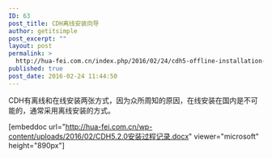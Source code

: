 ```yaml
---
ID: 63
post_title: CDH离线安装向导
author: getitsimple
post_excerpt: ""
layout: post
permalink: >
  http://hua-fei.com.cn/index.php/2016/02/24/cdh5-offline-installation-guide/
published: true
post_date: 2016-02-24 11:44:50
---
```

CDH有离线和在线安装两张方式，因为众所周知的原因，在线安装在国内是不可能的，通常采用离线安装的方式。

[embeddoc url="http://hua-fei.com.cn/wp-content/uploads/2016/02/CDH5.2.0安装过程记录.docx" viewer="microsoft" height="890px"]